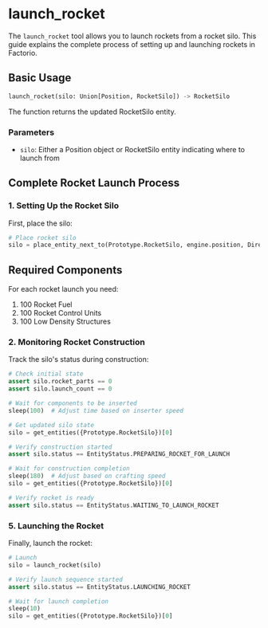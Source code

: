 # launch_rocket

The `launch_rocket` tool allows you to launch rockets from a rocket silo. This guide explains the complete process of setting up and launching rockets in Factorio.

## Basic Usage

```python
launch_rocket(silo: Union[Position, RocketSilo]) -> RocketSilo
```

The function returns the updated RocketSilo entity.

### Parameters

- `silo`: Either a Position object or RocketSilo entity indicating where to launch from

## Complete Rocket Launch Process

### 1. Setting Up the Rocket Silo

First, place the silo:

```python
# Place rocket silo
silo = place_entity_next_to(Prototype.RocketSilo, engine.position, Direction.RIGHT, spacing=5)
```

## Required Components

For each rocket launch you need:

1. 100 Rocket Fuel
2. 100 Rocket Control Units
3. 100 Low Density Structures

### 2. Monitoring Rocket Construction

Track the silo's status during construction:

```python
# Check initial state
assert silo.rocket_parts == 0
assert silo.launch_count == 0

# Wait for components to be inserted
sleep(100)  # Adjust time based on inserter speed

# Get updated silo state
silo = get_entities({Prototype.RocketSilo})[0]

# Verify construction started
assert silo.status == EntityStatus.PREPARING_ROCKET_FOR_LAUNCH

# Wait for construction completion
sleep(180)  # Adjust based on crafting speed
silo = get_entities({Prototype.RocketSilo})[0]

# Verify rocket is ready
assert silo.status == EntityStatus.WAITING_TO_LAUNCH_ROCKET
```

### 5. Launching the Rocket

Finally, launch the rocket:

```python
# Launch
silo = launch_rocket(silo)

# Verify launch sequence started
assert silo.status == EntityStatus.LAUNCHING_ROCKET

# Wait for launch completion
sleep(10)
silo = get_entities({Prototype.RocketSilo})[0]
```
